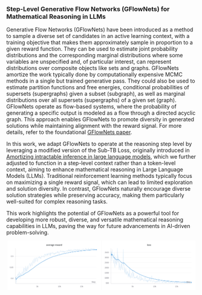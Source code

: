 ### Step-Level Generative Flow Networks (GFlowNets) for Mathematical Reasoning in LLMs

Generative Flow Networks (GFlowNets) have been introduced as a method to sample a diverse set of candidates in an active learning context, with a training objective that makes them approximately sample in proportion to a given reward function. They can be used to estimate joint probability distributions and the corresponding marginal distributions where some variables are unspecified and, of particular interest, can represent distributions over composite objects like sets and graphs. GFlowNets amortize the work typically done by computationally expensive MCMC methods in a single but trained generative pass. They could also be used to estimate partition functions and free energies, conditional probabilities of supersets (supergraphs) given a subset (subgraph), as well as marginal distributions over all supersets (supergraphs) of a given set (graph). GFlowNets operate as flow-based systems, where the probability of generating a specific output is modeled as a flow through a directed acyclic graph. This approach enables GFlowNets to promote diversity in generated solutions while maintaining alignment with the reward signal. For more details, refer to the foundational [GFlowNets paper](https://arxiv.org/abs/2111.09266).

In this work, we adapt GFlowNets to operate at the reasoning step level by leveraging a modified version of the Sub-TB Loss, originally introduced in [Amortizing intractable inference in large language models](https://arxiv.org/abs/2310.04363), which we further adjusted to function in a step-level context rather than a token-level context, aiming to enhance mathematical reasoning in Large Language Models (LLMs). Traditional reinforcement learning methods typically focus on maximizing a single reward signal, which can lead to limited exploration and solution diversity. In contrast, GFlowNets naturally encourage diverse solution strategies while preserving accuracy, making them particularly well-suited for complex reasoning tasks.

This work highlights the potential of GFlowNets as a powerful tool for developing more robust, diverse, and versatile mathematical reasoning capabilities in LLMs, paving the way for future advancements in AI-driven problem-solving.

<p align="center">
  <img src="./images/reward.png" alt="Reward earned during FineTuning" width="49%">
  <img src="./images/loss.png" alt="Loss" width="49%">
</p>
